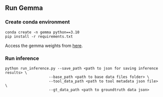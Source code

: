 ## Run Gemma 

### Create conda environment

```
conda create -n gemma python==3.10
pip install -r requirements.txt
```

Access the gemma weights from [here](https://huggingface.co/google/gemma-3-4b-it).


### Run inference

```
python run_inference.py --save_path <path to json for saving inference results> \
					--base_path <path to base data files folder> \
				 	--tool_data_path <path to tool metadata json file> \
 					--gt_data_path <path to groundtruth data json>
```

